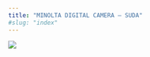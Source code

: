 ```yaml
---
title: "MINOLTA DIGITAL CAMERA – SUDA"
#slug: "index"
---
```


[![](/wp-content/PICT2323-300x225.jpg)](/wp-content/PICT2323.jpg)